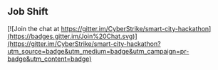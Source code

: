 ## Job Shift

[![Join the chat at https://gitter.im/CyberStrike/smart-city-hackathon](https://badges.gitter.im/Join%20Chat.svg)](https://gitter.im/CyberStrike/smart-city-hackathon?utm_source=badge&utm_medium=badge&utm_campaign=pr-badge&utm_content=badge)
